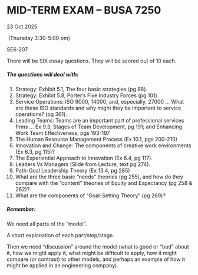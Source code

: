 # MID-TERM EXAM – BUSA 7250

23 Oct 2025

&nbsp;(Thursday 3:30-5:00 pm)

SE6-207







There will be SIX essay questions.  They will be scored out of 10 each.  





##### The questions will deal with:



1. Strategy: Exhibit 5.1, The four basic strategies (pg 88).
2. Strategy: Exhibit 5.8, Porter’s Five Industry Forces (pg 101).
3. Service Operations: ISO 9000, 14000, and, especially, 27000 … What are these ISO standards and why might they be important to service operations? (pg 361).
4. Leading Teams: Teams are an important part of professional services firms … Ex 9.3, Stages of Team Development, pg 191; and Enhancing Work Team Effectiveness, pgs 193-197
5. The Human Resource Management Process (Ex 10.1, pgs 200-210)
6. Innovation and Change: The components of creative work environments (Ex 6.3, pg 115)?
7. The Experiential Approach to Innovation (Ex 6.4, pg 117).
8. Leaders Vs Managers (Slide from Lecture, text pg 274).
9. Path-Goal Leadership Theory (Ex 13.4, pg 285)
10. What are the three basic “needs” theories (pg 255), and how do they compare with the “content” theories of Equity and Expectancy (pg 258 \& 262)?
11. What are the components of “Goal-Setting Theory” (pg 269)?



##### Remember:

We need all parts of the “model”.



A short explanation of each part/step/stage.



Then we need “discussion” around the model (what is good or “bad” about it, how we might apply it, what might be difficult to apply, how it might compare (or contrast) to other models, and perhaps an example of how it might be applied in an engineering company).

### 

